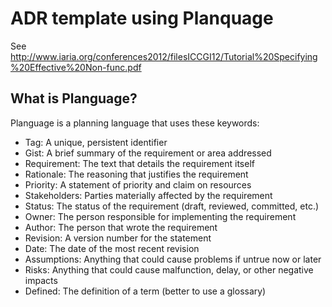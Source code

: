 # ADR template using Planquage

See http://www.iaria.org/conferences2012/filesICCGI12/Tutorial%20Specifying%20Effective%20Non-func.pdf

## What is Planguage?

Planguage is a planning language that uses these keywords:

* Tag: A unique, persistent identifier
* Gist: A brief summary of the requirement or area addressed
* Requirement: The text that details the requirement itself
* Rationale: The reasoning that justifies the requirement
* Priority: A statement of priority and claim on resources
* Stakeholders: Parties materially affected by the requirement
* Status: The status of the requirement (draft, reviewed, committed, etc.)
* Owner: The person responsible for implementing the requirement
* Author: The person that wrote the requirement
* Revision: A version number for the statement
* Date: The date of the most recent revision
* Assumptions: Anything that could cause problems if untrue now or later
* Risks: Anything that could cause malfunction, delay, or other negative impacts
* Defined: The definition of a term (better to use a glossary)

